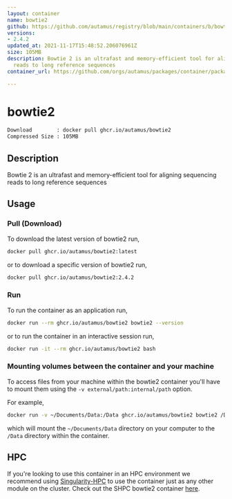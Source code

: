 ```yaml
---
layout: container
name: bowtie2
github: https://github.com/autamus/registry/blob/main/containers/b/bowtie2/spack.yaml
versions:
- 2.4.2
updated_at: 2021-11-17T15:48:52.206076961Z
size: 105MB
description: Bowtie 2 is an ultrafast and memory-efficient tool for aligning sequencing
  reads to long reference sequences
container_url: https://github.com/orgs/autamus/packages/container/package/bowtie2

---
```

# bowtie2
```bash 
Download        : docker pull ghcr.io/autamus/bowtie2
Compressed Size : 105MB
```

## Description
Bowtie 2 is an ultrafast and memory-efficient tool for aligning sequencing reads to long reference sequences

## Usage
### Pull (Download)
To download the latest version of bowtie2 run,

```bash
docker pull ghcr.io/autamus/bowtie2:latest
```

or to download a specific version of bowtie2 run,

```bash
docker pull ghcr.io/autamus/bowtie2:2.4.2
```
### Run
To run the container as an application run,
```bash
docker run --rm ghcr.io/autamus/bowtie2 bowtie2 --version
```

or to run the container in an interactive session run,
```bash
docker run -it --rm ghcr.io/autamus/bowtie2 bash
```

### Mounting volumes between the container and your machine
To access files from your machine within the bowtie2 container you'll have to mount them using the `-v external/path:internal/path` option.

For example,
```bash
docker run -v ~/Documents/Data:/Data ghcr.io/autamus/bowtie2 bowtie2 /Data/myData.csv
```
which will mount the `~/Documents/Data` directory on your computer to the `/Data` directory within the container.

## HPC
If you're looking to use this container in an HPC environment we recommend using [Singularity-HPC](https://singularity-hpc.readthedocs.io) to use the container just as any other module on the cluster. Check out the SHPC bowtie2 container [here](https://singularityhub.github.io/singularity-hpc/r/ghcr.io-autamus-bowtie2/).
